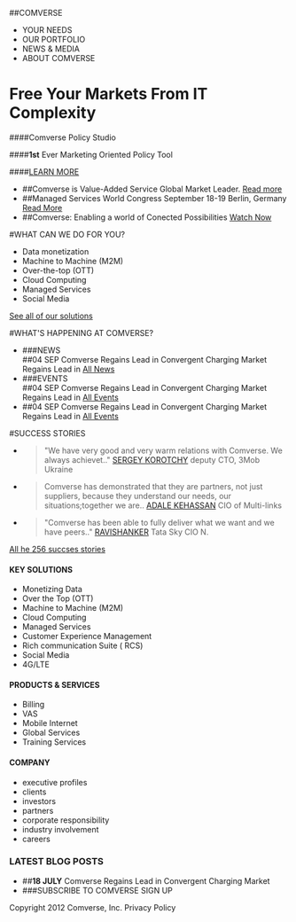 ##COMVERSE 
- YOUR NEEDS 
- OUR PORTFOLIO 
- NEWS & MEDIA 
- ABOUT COMVERSE 

# **Free** Your Markets From IT **Complexity**

####Comverse Policy Studio 

####**1st** Ever Marketing Oriented Policy Tool 

####[LEARN MORE]() 

- ##Comverse is Value-Added Service Global Market Leader. [Read more]()
- ##Managed Services World Congress September 18-19 Berlin, Germany [Read More]()
- ##Comverse: Enabling a world of Conected Possibilities [Watch Now]()

#WHAT CAN WE DO FOR YOU?
- Data monetization
- Machine to Machine (M2M)
- Over-the-top (OTT)
- Cloud Computing
- Managed Services
- Social Media

[See all of our solutions]()

#WHAT'S HAPPENING AT COMVERSE?

- ###NEWS  
   ##04 SEP 
   Comverse Regains Lead in Convergent Charging Market Regains Lead in 
   [All News]()
- ###EVENTS  
   ##04 SEP 
   Comverse Regains Lead in Convergent Charging Market Regains Lead in 
   [All Events]()
- ##04 SEP 
   Comverse Regains Lead in Convergent Charging Market Regains Lead in 
   [All Events]()

#SUCCESS STORIES 
- > "We have very good and very warm relations with Comverse. We always achievet.."
   [SERGEY KOROTCHY]()
   deputy CTO, 3Mob Ukraine
- > Comverse has demonstrated that they are partners, not just suppliers, because they understand our needs, our situations;together we are..
   [ADALE KEHASSAN]()
   CIO of Multi-links
- > "Comverse has been able to fully deliver what we want and we have peers.."
    [RAVISHANKER]()
    Tata Sky CIO N.

[All he 256 succses stories]() 

#### KEY SOLUTIONS 
* Monetizing Data 
* Over the Top (OTT)
* Machine to Machine (M2M)
* Cloud Computing 
* Managed Services
* Customer Experience Management 
* Rich communication Suite ( RCS)
* Social Media 
* 4G/LTE

#### PRODUCTS & SERVICES
* Billing
* VAS
* Mobile Internet 
* Global Services
* Training Services 


#### COMPANY
* executive profiles 
* clients
* investors
* partners
* corporate responsibility
* industry involvement 
* careers

### LATEST BLOG POSTS
- ##**18 JULY** 
  Comverse Regains Lead in Convergent Charging Market 
- ###SUBSCRIBE TO COMVERSE
   SIGN UP

Copyright 2012 Comverse, Inc. Privacy Policy